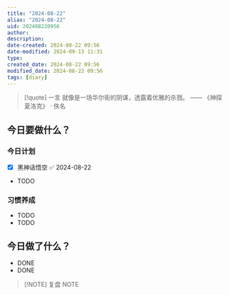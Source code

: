 ```yaml
---
title: "2024-08-22"
alias: "2024-08-22"
uid: 202408220956
author: 
description: 
date-created: 2024-08-22 09:56
date-modified: 2024-09-13 11:31
type: 
created_date: 2024-08-22 09:56
modified_date: 2024-08-22 09:56
tags: [diary]
---
```


> [!quote] 一言
 就像是一场华尔街的阴谋，透露着优雅的杀戮。 —— 《神探夏洛克》 · 佚名

## 今日要做什么？

### 今日计划

- [x] 黑神话悟空 ✅ 2024-08-22
- TODO

### 习惯养成

- TODO
- TODO

## 今日做了什么？

- DONE
- DONE

> [!NOTE] 复盘
> NOTE
